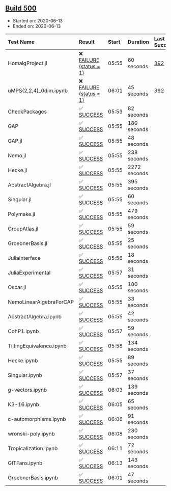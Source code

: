 ## [Build 500](https://oscarci.mathematik.uni-kl.de/job/oscar-julia-1.4/500/)

* Started on: 2020-06-13
* Ended on: 2020-06-13

| Test Name    | Result | Start | Duration | Last Success | First Failure |
|:-------------|:-------|:------|:---------|:-------------|:--------------|
| HomalgProject.jl | ❌ [FAILURE (status = 1)](https://oscarci.mathematik.uni-kl.de/job/oscar-julia-1.4/500/artifact/logs/build-500/HomalgProject.jl.log) | 05:55 | 60 seconds | [392](https://oscarci.mathematik.uni-kl.de/job/oscar-julia-1.4/392/) | [393](https://oscarci.mathematik.uni-kl.de/job/oscar-julia-1.4/393/) |
| uMPS(2,2,4)_0dim.ipynb | ❌ [FAILURE (status = 1)](https://oscarci.mathematik.uni-kl.de/job/oscar-julia-1.4/500/artifact/logs/build-500/uMPS-2-2-4-_0dim.ipynb.log) | 06:01 | 45 seconds | [392](https://oscarci.mathematik.uni-kl.de/job/oscar-julia-1.4/392/) | [393](https://oscarci.mathematik.uni-kl.de/job/oscar-julia-1.4/393/) |
| CheckPackages | ✅ [SUCCESS](https://oscarci.mathematik.uni-kl.de/job/oscar-julia-1.4/500/artifact/logs/build-500/CheckPackages.log) | 05:53 | 82 seconds |  |  |
| GAP | ✅ [SUCCESS](https://oscarci.mathematik.uni-kl.de/job/oscar-julia-1.4/500/artifact/logs/build-500/GAP.log) | 05:55 | 180 seconds |  |  |
| GAP.jl | ✅ [SUCCESS](https://oscarci.mathematik.uni-kl.de/job/oscar-julia-1.4/500/artifact/logs/build-500/GAP.jl.log) | 05:55 | 48 seconds |  |  |
| Nemo.jl | ✅ [SUCCESS](https://oscarci.mathematik.uni-kl.de/job/oscar-julia-1.4/500/artifact/logs/build-500/Nemo.jl.log) | 05:55 | 238 seconds |  |  |
| Hecke.jl | ✅ [SUCCESS](https://oscarci.mathematik.uni-kl.de/job/oscar-julia-1.4/500/artifact/logs/build-500/Hecke.jl.log) | 05:55 | 2272 seconds |  |  |
| AbstractAlgebra.jl | ✅ [SUCCESS](https://oscarci.mathematik.uni-kl.de/job/oscar-julia-1.4/500/artifact/logs/build-500/AbstractAlgebra.jl.log) | 05:55 | 395 seconds |  |  |
| Singular.jl | ✅ [SUCCESS](https://oscarci.mathematik.uni-kl.de/job/oscar-julia-1.4/500/artifact/logs/build-500/Singular.jl.log) | 05:55 | 60 seconds |  |  |
| Polymake.jl | ✅ [SUCCESS](https://oscarci.mathematik.uni-kl.de/job/oscar-julia-1.4/500/artifact/logs/build-500/Polymake.jl.log) | 05:55 | 479 seconds |  |  |
| GroupAtlas.jl | ✅ [SUCCESS](https://oscarci.mathematik.uni-kl.de/job/oscar-julia-1.4/500/artifact/logs/build-500/GroupAtlas.jl.log) | 05:55 | 59 seconds |  |  |
| GroebnerBasis.jl | ✅ [SUCCESS](https://oscarci.mathematik.uni-kl.de/job/oscar-julia-1.4/500/artifact/logs/build-500/GroebnerBasis.jl.log) | 05:55 | 25 seconds |  |  |
| JuliaInterface | ✅ [SUCCESS](https://oscarci.mathematik.uni-kl.de/job/oscar-julia-1.4/500/artifact/logs/build-500/JuliaInterface.log) | 05:56 | 18 seconds |  |  |
| JuliaExperimental | ✅ [SUCCESS](https://oscarci.mathematik.uni-kl.de/job/oscar-julia-1.4/500/artifact/logs/build-500/JuliaExperimental.log) | 05:57 | 31 seconds |  |  |
| Oscar.jl | ✅ [SUCCESS](https://oscarci.mathematik.uni-kl.de/job/oscar-julia-1.4/500/artifact/logs/build-500/Oscar.jl.log) | 05:55 | 180 seconds |  |  |
| NemoLinearAlgebraForCAP | ✅ [SUCCESS](https://oscarci.mathematik.uni-kl.de/job/oscar-julia-1.4/500/artifact/logs/build-500/NemoLinearAlgebraForCAP.log) | 05:55 | 33 seconds |  |  |
| AbstractAlgebra.ipynb | ✅ [SUCCESS](https://oscarci.mathematik.uni-kl.de/job/oscar-julia-1.4/500/artifact/logs/build-500/AbstractAlgebra.ipynb.log) | 05:55 | 42 seconds |  |  |
| CohP1.ipynb | ✅ [SUCCESS](https://oscarci.mathematik.uni-kl.de/job/oscar-julia-1.4/500/artifact/logs/build-500/CohP1.ipynb.log) | 05:57 | 59 seconds |  |  |
| TiltingEquivalence.ipynb | ✅ [SUCCESS](https://oscarci.mathematik.uni-kl.de/job/oscar-julia-1.4/500/artifact/logs/build-500/TiltingEquivalence.ipynb.log) | 05:58 | 134 seconds |  |  |
| Hecke.ipynb | ✅ [SUCCESS](https://oscarci.mathematik.uni-kl.de/job/oscar-julia-1.4/500/artifact/logs/build-500/Hecke.ipynb.log) | 05:55 | 89 seconds |  |  |
| Singular.ipynb | ✅ [SUCCESS](https://oscarci.mathematik.uni-kl.de/job/oscar-julia-1.4/500/artifact/logs/build-500/Singular.ipynb.log) | 05:57 | 37 seconds |  |  |
| g-vectors.ipynb | ✅ [SUCCESS](https://oscarci.mathematik.uni-kl.de/job/oscar-julia-1.4/500/artifact/logs/build-500/g-vectors.ipynb.log) | 06:03 | 139 seconds |  |  |
| K3-16.ipynb | ✅ [SUCCESS](https://oscarci.mathematik.uni-kl.de/job/oscar-julia-1.4/500/artifact/logs/build-500/K3-16.ipynb.log) | 06:05 | 65 seconds |  |  |
| c-automorphisms.ipynb | ✅ [SUCCESS](https://oscarci.mathematik.uni-kl.de/job/oscar-julia-1.4/500/artifact/logs/build-500/c-automorphisms.ipynb.log) | 06:06 | 91 seconds |  |  |
| wronski-poly.ipynb | ✅ [SUCCESS](https://oscarci.mathematik.uni-kl.de/job/oscar-julia-1.4/500/artifact/logs/build-500/wronski-poly.ipynb.log) | 06:08 | 230 seconds |  |  |
| Tropicalization.ipynb | ✅ [SUCCESS](https://oscarci.mathematik.uni-kl.de/job/oscar-julia-1.4/500/artifact/logs/build-500/Tropicalization.ipynb.log) | 06:11 | 72 seconds |  |  |
| GITFans.ipynb | ✅ [SUCCESS](https://oscarci.mathematik.uni-kl.de/job/oscar-julia-1.4/500/artifact/logs/build-500/GITFans.ipynb.log) | 06:13 | 143 seconds |  |  |
| GroebnerBasis.ipynb | ✅ [SUCCESS](https://oscarci.mathematik.uni-kl.de/job/oscar-julia-1.4/500/artifact/logs/build-500/GroebnerBasis.ipynb.log) | 06:01 | 47 seconds |  |  |

